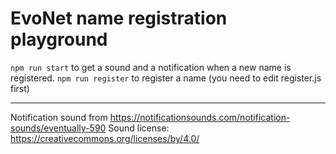 # EvoNet name registration playground

`npm run start` to get a sound and a notification when a new name is registered.
`npm run register` to register a name (you need to edit register.js first)

---

Notification sound from https://notificationsounds.com/notification-sounds/eventually-590
Sound license: https://creativecommons.org/licenses/by/4.0/
